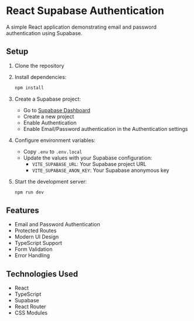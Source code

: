 # React Supabase Authentication

A simple React application demonstrating email and password authentication using Supabase.

## Setup

1. Clone the repository
2. Install dependencies:
   ```bash
   npm install
   ```

3. Create a Supabase project:
   - Go to [Supabase Dashboard](https://app.supabase.com/)
   - Create a new project
   - Enable Authentication
   - Enable Email/Password authentication in the Authentication settings

4. Configure environment variables:
   - Copy `.env` to `.env.local`
   - Update the values with your Supabase configuration:
     - `VITE_SUPABASE_URL`: Your Supabase project URL
     - `VITE_SUPABASE_ANON_KEY`: Your Supabase anonymous key

5. Start the development server:
   ```bash
   npm run dev
   ```

## Features

- Email and Password Authentication
- Protected Routes
- Modern UI Design
- TypeScript Support
- Form Validation
- Error Handling

## Technologies Used

- React
- TypeScript
- Supabase
- React Router
- CSS Modules
